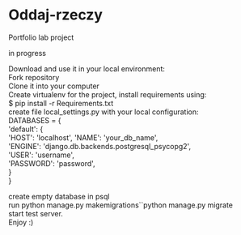 # Oddaj-rzeczy

Portfolio lab project

in progress

Download and use it in your local environment:  
Fork repository  
Clone it into your computer  
Create virtualenv for the project, install requirements using:  
$ pip install -r Requirements.txt  
create file local_settings.py with your local configuration:  
DATABASES = {  
'default': {  
'HOST': 'localhost', 'NAME': 'your_db_name',  
'ENGINE': 'django.db.backends.postgresql_psycopg2',  
'USER': 'username',  
'PASSWORD': 'password',  
}  
}  

create empty database in psql  
run python manage.py makemigrations``python manage.py migrate  
start test server.  
Enjoy :)  
